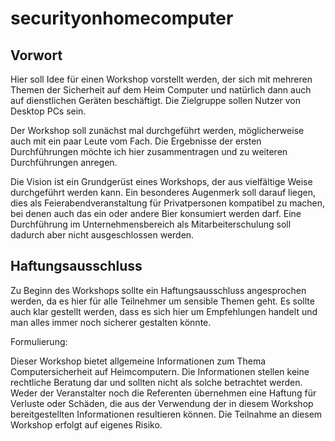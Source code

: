 # securityonhomecomputer

## Vorwort
Hier soll Idee für einen Workshop vorstellt werden, der sich mit mehreren Themen der Sicherheit auf dem Heim Computer und natürlich dann auch auf dienstlichen Geräten beschäftigt. Die Zielgruppe sollen Nutzer von Desktop PCs sein.

Der Workshop soll zunächst mal durchgeführt werden, möglicherweise auch mit ein paar Leute vom Fach. Die Ergebnisse der ersten Durchführungen möchte ich hier zusammentragen und zu weiteren Durchführungen anregen.

Die Vision ist ein Grundgerüst eines Workshops, der aus vielfältige Weise durchgeführt werden kann. Ein besonderes Augenmerk soll darauf liegen, dies als Feierabendveranstaltung für Privatpersonen kompatibel zu machen, bei denen auch das ein oder andere Bier konsumiert werden darf. Eine Durchführung im Unternehmensbereich als Mitarbeiterschulung soll dadurch aber nicht ausgeschlossen werden.

## Haftungsausschluss
Zu Beginn des Workshops sollte ein Haftungsausschluss angesprochen werden, da es hier für alle Teilnehmer um sensible Themen geht. Es sollte auch klar gestellt werden, dass es sich hier um Empfehlungen handelt und man alles immer noch sicherer gestalten könnte.

Formulierung:

Dieser Workshop bietet allgemeine Informationen zum Thema Computersicherheit auf Heimcomputern. Die Informationen stellen keine rechtliche Beratung dar und sollten nicht als solche betrachtet werden. Weder der Veranstalter noch die Referenten übernehmen eine Haftung für Verluste oder Schäden, die aus der Verwendung der in diesem Workshop bereitgestellten Informationen resultieren können. Die Teilnahme an diesem Workshop erfolgt auf eigenes Risiko.
